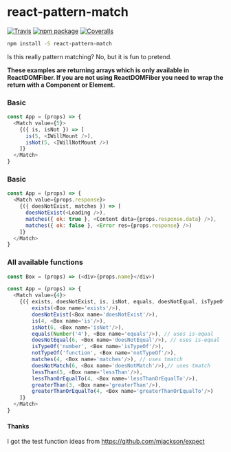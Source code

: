 # react-pattern-match

[![Travis][build-badge]][build]
[![npm package][npm-badge]][npm]
[![Coveralls][coveralls-badge]][coveralls]

```bash
npm install -S react-pattern-match
```

Is this really pattern matching? No, but it is fun to pretend.

**These examples are returning arrays which is only available in ReactDOMFiber. If you are not using ReactDOMFiber you need to wrap the return with a Component or Element.**

### Basic
```javascript
const App = (props) => {
  <Match value={5}>
    {({ is, isNot }) => [
      is(5, <IWillMount />),
      isNot(5, <IWillNotMount />)
    ]}
  </Match>
}
```

### Basic
```javascript
const App = (props) => {
  <Match value={props.response}>
    {({ doesNotExist, matches }) => [
      doesNotExist(<Loading />),
      matches({ ok: true }, <Content data={props.response.data} />),
      matches({ ok: false }, <Error res={props.response} />)
    ]}
  </Match>
}
```

### All available functions
```javascript
const Box = (props) => (<div>{props.name}</div>)

const App = (props) => {
  <Match value={4}>
    {({ exists, doesNotExist, is, isNot, equals, doesNotEqual, isTypeOf, notTypeOf, matches, doesNotMatch, lessThan, lessThanOrEqualTo, greaterThan, greaterThanOrEqualTo }) => [
        exists(<Box name='exists'/>),
        doesNotExist(<Box name='doesNotExist'/>),
        is(4, <Box name='is'/>),
        isNot(6, <Box name='isNot'/>),
        equals(Number('4'), <Box name='equals'/>), // uses is-equal
        doesNotEqual(6, <Box name='doesNotEqual'/>), // uses is-equal
        isTypeOf('number', <Box name='isTypeOf'/>),
        notTypeOf('function', <Box name='notTypeOf'/>),
        matches(4, <Box name='matches'/>), // uses tmatch
        doesNotMatch(6, <Box name='doesNotMatch'/>),// uses tmatch
        lessThan(5, <Box name='lessThan'/>),
        lessThanOrEqualTo(4, <Box name='lessThanOrEqualTo'/>),
        greaterThan(3, <Box name='greaterThan'/>),
        greaterThanOrEqualTo(4, <Box name='greaterThanOrEqualTo'/>)
    ]}
  </Match>
}
```


#### Thanks
I got the test function ideas from https://github.com/mjackson/expect


[build-badge]: https://img.shields.io/travis/user/repo/master.png?style=flat-square
[build]: https://travis-ci.org/tkh44/react-pattern-match

[npm-badge]: https://img.shields.io/npm/v/npm-package.png?style=flat-square
[npm]: https://www.npmjs.org/package/react-pattern-match

[coveralls-badge]: https://img.shields.io/coveralls/user/repo/master.png?style=flat-square
[coveralls]: https://coveralls.io/github/tkh44/react-pattern-match
